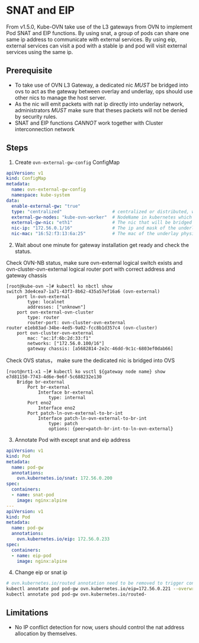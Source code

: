 # SNAT and EIP

From v1.5.0, Kube-OVN take use of the L3 gateways from OVN to implement Pod SNAT and EIP functions.
By using snat, a group of pods can share one same ip address to communicate with external services.
By using eip, external services can visit a pod with a stable ip and pod will visit external services using the same ip.

## Prerequisite
* To take use of OVN L3 Gateway, a dedicated nic *MUST* be bridged into ovs to act as the gateway between overlay and underlay, ops should use other nics to manage the host server.
* As the nic will emit packets with nat ip directly into underlay network, administrators *MUST* make sure that theses packets will not be denied by security rules.
* SNAT and EIP functions *CANNOT* work together with Cluster interconnection network

## Steps

1. Create `ovn-external-gw-config` ConfigMap

```yaml
apiVersion: v1
kind: ConfigMap
metadata:
  name: ovn-external-gw-config
  namespace: kube-system
data:
  enable-external-gw: "true"
  type: "centralized"                   # centralized or distributed, when centralized external-gw-nodes config below will take effect. When distributed, every node in cluster must have a same nic and eip function will perform in distributed way.
  external-gw-nodes: "kube-ovn-worker"  # NodeName in kubernetes which will act the overlay to underlay gateway functions
  external-gw-nic: "eth1"               # The nic that will be bridged into ovs and act as overlay to underlay gateway
  nic-ip: "172.56.0.1/16"               # The ip and mask of the underlay physical gateway
  nic-mac: "16:52:f3:13:6a:25"          # The mac of the underlay physical gateway
```

2. Wait about one minute for gateway installation get ready and check the status.

Check OVN-NB status, make sure ovn-external logical switch exists and ovn-cluster-ovn-external logical router port with correct address and gateway chassis

```shell
[root@kube-ovn ~]# kubectl ko nbctl show
switch 3de4cea7-1a71-43f3-8b62-435a57ef16a6 (ovn-external)
    port ln-ovn-external
        type: localnet
        addresses: ["unknown"]
    port ovn-external-ovn-cluster
        type: router
        router-port: ovn-cluster-ovn-external
router e1eb83ad-34be-4ed5-9a02-fcc8b1d357c4 (ovn-cluster)
    port ovn-cluster-ovn-external
        mac: "ac:1f:6b:2d:33:f1"
        networks: ["172.56.0.100/16"]
        gateway chassis: [a5682814-2e2c-46dd-9c1c-6803ef0dab66]
```

Check OVS status， make sure the dedicated nic is bridged into OVS

```shell
[root@nrt1-x1 ~]# kubectl ko vsctl ${gateway node name} show
e7d81150-7743-4d6e-9e6f-5c688232e130
    Bridge br-external
        Port br-external
            Interface br-external
                type: internal
        Port eno2
            Interface eno2
        Port patch-ln-ovn-external-to-br-int
            Interface patch-ln-ovn-external-to-br-int
                type: patch
                options: {peer=patch-br-int-to-ln-ovn-external}
```

3. Annotate Pod with except snat and eip address

```yaml
apiVersion: v1
kind: Pod
metadata:
  name: pod-gw
  annotations:
    ovn.kubernetes.io/snat: 172.56.0.200
spec:
  containers:
  - name: snat-pod
    image: nginx:alpine
---
apiVersion: v1
kind: Pod
metadata:
  name: pod-gw
  annotations:
    ovn.kubernetes.io/eip: 172.56.0.233
spec:
  containers:
  - name: eip-pod
    image: nginx:alpine
```

4. Change eip or snat ip

```bash
# ovn.kubernetes.io/routed annotation need to be removed to trigger control plan update
kubectl annotate pod pod-gw ovn.kubernetes.io/eip=172.56.0.221 --overwrite
kubectl annotate pod pod-gw ovn.kubernetes.io/routed-
```

## Limitations
* No IP conflict detection for now, users should control the nat address allocation by themselves.
